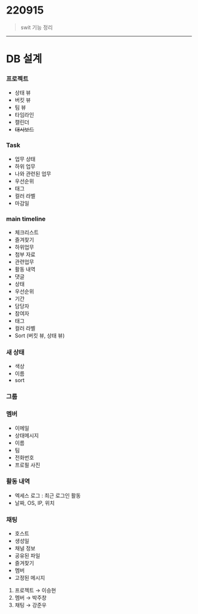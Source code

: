 220915
=========

> swit 기능 정리

----

# DB 설계

### 프로젝트

- 상태 뷰
- 버킷 뷰
- 팀 뷰
- 타임라인
- 캘린더
- ~~대시보드~~

### Task

- 업무 상태
- 하위 업무
- 나와 관련된 업무
- 우선순위
- 태그
- 컬러 라벨
- 마감일

### main timeline

- 체크리스트
- 즐겨찾기
- 하위업무
- 첨부 자료
- 관련업무
- 활동 내역
- 댓글
- 상태
- 우선순위
- 기간
- 담당자
- 참여자
- 태그
- 컬러 라벨
- Sort (버킷 뷰, 상태 뷰)

### 새 상태

- 색상
- 이름
- sort

### 그룹

### 멤버

- 이메일
- 상태메시지
- 이름
- 팀
- 전화번호
- 프로필 사진

### 활동 내역

- 엑세스 로그 : 최근 로그인 활동
- 날짜, OS, IP, 위치

### 채팅

- 호스트
- 생성일
- 채널 정보
- 공유된 파일
- 즐겨찾기
- 멤버
- 고정된 메시지

1. 프로젝트 → 이승현
2. 멤버 → 박주창
3. 채팅 → 강준우
